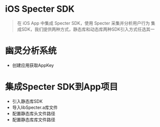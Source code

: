 # iOS Specter SDK
> 在 iOS App 中集成 Specter SDK，使用 Specter 采集并分析用户行为
> 集成SDK，我们提供两种方式，静态库和动态库两种SDK引入方式任选其一

# 幽灵分析系统
 * 创建应用获取AppKey
 

# 集成Specter SDK到App项目
 * 引入静态库SDK
  * 导入libSpecter.a库文件
  * 配置静态库头文件路径
  * 配置静态库库文件路径